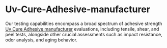 # Uv-Cure-Adhesive-manufacturer
Our testing capabilities encompass a  broad spectrum of adhesive strength [Uv Cure Adhesive manufacturer](https://www.uvcureadhesive.com/) evaluations, including tensile, shear, and peel tests, alongside other crucial assessments such as impact resistance, odor analysis, and aging behavior. 
